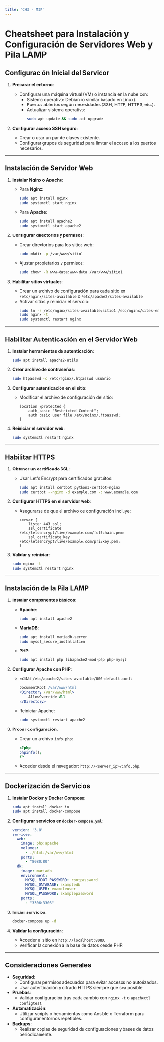 ```yaml
---
title: 'CH3 - MIP'
---
```


# Cheatsheet para Instalación y Configuración de Servidores Web y Pila LAMP

## **Configuración Inicial del Servidor**

1. **Preparar el entorno**:
   - Configurar una máquina virtual (VM) o instancia en la nube con:
     - Sistema operativo: Debian (o similar basado en Linux).
     - Puertos abiertos según necesidades (SSH, HTTP, HTTPS, etc.).
     - Actualizar sistema operativo:
       ```bash
       sudo apt update && sudo apt upgrade
       ```

2. **Configurar acceso SSH seguro**:
   - Crear o usar un par de claves existente.
   - Configurar grupos de seguridad para limitar el acceso a los puertos necesarios.

---

## **Instalación de Servidor Web**

1. **Instalar Nginx o Apache**:
   - Para **Nginx**:
     ```bash
     sudo apt install nginx
     sudo systemctl start nginx
     ```
   - Para **Apache**:
     ```bash
     sudo apt install apache2
     sudo systemctl start apache2
     ```

2. **Configurar directorios y permisos**:
   - Crear directorios para los sitios web:
     ```bash
     sudo mkdir -p /var/www/sitio1
     ```
   - Ajustar propietarios y permisos:
     ```bash
     sudo chown -R www-data:www-data /var/www/sitio1
     ```

3. **Habilitar sitios virtuales**:
   - Crear un archivo de configuración para cada sitio en `/etc/nginx/sites-available` o `/etc/apache2/sites-available`.
   - Activar sitios y reiniciar el servicio:
     ```bash
     sudo ln -s /etc/nginx/sites-available/sitio1 /etc/nginx/sites-enabled/
     sudo nginx -t
     sudo systemctl restart nginx
     ```

---

## **Habilitar Autenticación en el Servidor Web**

1. **Instalar herramientas de autenticación**:
   ```bash
   sudo apt install apache2-utils
   ```

2. **Crear archivo de contraseñas**:
   ```bash
   sudo htpasswd -c /etc/nginx/.htpasswd usuario
   ```

3. **Configurar autenticación en el sitio**:
   - Modificar el archivo de configuración del sitio:
     ```nginx
     location /protected {
         auth_basic "Restricted Content";
         auth_basic_user_file /etc/nginx/.htpasswd;
     }
     ```

4. **Reiniciar el servidor web**:
   ```bash
   sudo systemctl restart nginx
   ```

---

## **Habilitar HTTPS**

1. **Obtener un certificado SSL**:
   - Usar Let's Encrypt para certificados gratuitos:
     ```bash
     sudo apt install certbot python3-certbot-nginx
     sudo certbot --nginx -d example.com -d www.example.com
     ```

2. **Configurar HTTPS en el servidor web**:
   - Asegurarse de que el archivo de configuración incluye:
     ```nginx
     server {
         listen 443 ssl;
         ssl_certificate /etc/letsencrypt/live/example.com/fullchain.pem;
         ssl_certificate_key /etc/letsencrypt/live/example.com/privkey.pem;
     }
     ```

3. **Validar y reiniciar**:
   ```bash
   sudo nginx -t
   sudo systemctl restart nginx
   ```

---

## **Instalación de la Pila LAMP**

1. **Instalar componentes básicos**:
   - **Apache**:
     ```bash
     sudo apt install apache2
     ```
   - **MariaDB**:
     ```bash
     sudo apt install mariadb-server
     sudo mysql_secure_installation
     ```
   - **PHP**:
     ```bash
     sudo apt install php libapache2-mod-php php-mysql
     ```

2. **Configurar Apache con PHP**:
   - Editar `/etc/apache2/sites-available/000-default.conf`:
     ```apache
     DocumentRoot /var/www/html
     <Directory /var/www/html>
         AllowOverride All
     </Directory>
     ```
   - Reiniciar Apache:
     ```bash
     sudo systemctl restart apache2
     ```

3. **Probar configuración**:
   - Crear un archivo `info.php`:
     ```php
     <?php
     phpinfo();
     ?>
     ```
   - Acceder desde el navegador: `http://<server_ip>/info.php`.

---

## **Dockerización de Servicios**

1. **Instalar Docker y Docker Compose**:
   ```bash
   sudo apt install docker.io
   sudo apt install docker-compose
   ```

2. **Configurar servicios en `docker-compose.yml`**:
   ```yaml
   version: '3.8'
   services:
     web:
       image: php:apache
       volumes:
         - ./html:/var/www/html
       ports:
         - "8080:80"
     db:
       image: mariadb
       environment:
         MYSQL_ROOT_PASSWORD: rootpassword
         MYSQL_DATABASE: exampledb
         MYSQL_USER: exampleuser
         MYSQL_PASSWORD: examplepassword
       ports:
         - "3306:3306"
   ```

3. **Iniciar servicios**:
   ```bash
   docker-compose up -d
   ```

4. **Validar la configuración**:
   - Acceder al sitio en `http://localhost:8080`.
   - Verificar la conexión a la base de datos desde PHP.

---

## **Consideraciones Generales**

- **Seguridad**:
  - Configurar permisos adecuados para evitar accesos no autorizados.
  - Usar autenticación y cifrado HTTPS siempre que sea posible.
- **Pruebas**:
  - Validar configuración tras cada cambio con `nginx -t` o `apachectl configtest`.
- **Automatización**:
  - Utilizar scripts o herramientas como Ansible o Terraform para configurar entornos repetibles.
- **Backups**:
  - Realizar copias de seguridad de configuraciones y bases de datos periódicamente.